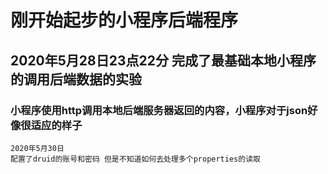 # 刚开始起步的小程序后端程序

## 2020年5月28日23点22分 完成了最基础本地小程序的调用后端数据的实验
### 小程序使用http调用本地后端服务器返回的内容，小程序对于json好像很适应的样子



```$xslt
2020年5月30日
配置了druid的账号和密码 但是不知道如何去处理多个properties的读取
```
